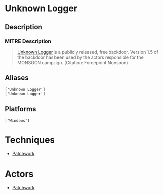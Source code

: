 
# Unknown Logger

## Description

### MITRE Description

> [Unknown Logger](https://attack.mitre.org/software/S0130) is a publicly released, free backdoor. Version 1.5 of the backdoor has been used by the actors responsible for the MONSOON campaign. (Citation: Forcepoint Monsoon)

## Aliases

```
['Unknown Logger']
['Unknown Logger']
```

## Platforms

```
['Windows']
```

# Techniques


* [Patchwork](../techniques/Patchwork.md)


# Actors


* [Patchwork](../actors/Patchwork.md)


